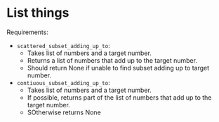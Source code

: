 # List things

Requirements:

- `scattered_subset_adding_up_to`:
  - Takes list of numbers and a target number.
  - Returns a list of numbers that add up to the target number.
  - Should return None if unable to find subset adding up to target number.
- `contiuous_subset_adding_up_to`:
  - Takes list of numbers and a target number.
  - If possible, returns part of the list of numbers that add up to the target number.
  - SOtherwise returns None
